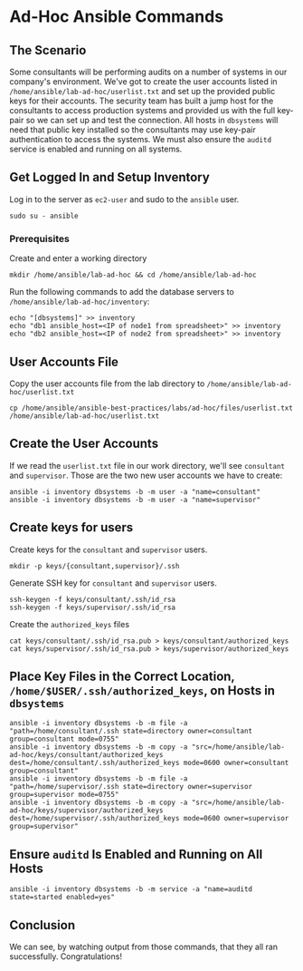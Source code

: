 # Ad-Hoc Ansible Commands

## The Scenario

Some consultants will be performing audits on a number of systems in our company's environment. We've got to create the user accounts listed in `/home/ansible/lab-ad-hoc/userlist.txt` and set up the provided public keys for their accounts. The security team has built a jump host for the consultants to access production systems and provided us with the full key-pair so we can set up and test the connection. All hosts in `dbsystems` will need that public key installed so the consultants may use key-pair authentication to access the systems. We must also ensure the `auditd` service is enabled and running on all systems.



## Get Logged In and Setup Inventory

Log in to the server as `ec2-user` and sudo to the `ansible` user.
```
sudo su - ansible
```

### Prerequisites

Create and enter a working directory

```
mkdir /home/ansible/lab-ad-hoc && cd /home/ansible/lab-ad-hoc
```

Run the following commands to add the database servers to  `/home/ansible/lab-ad-hoc/inventory`:

```
echo "[dbsystems]" >> inventory
echo "db1 ansible_host=<IP of node1 from spreadsheet>" >> inventory 
echo "db2 ansible_host=<IP of node2 from spreadsheet>" >> inventory 
```



## User Accounts File

Copy the user accounts file from the lab directory to `/home/ansible/lab-ad-hoc/userlist.txt`

```
cp /home/ansible/ansible-best-practices/labs/ad-hoc/files/userlist.txt /home/ansible/lab-ad-hoc/userlist.txt
```



## Create the User Accounts 

If we read the `userlist.txt` file in our work directory, we'll see `consultant` and `supervisor`. Those are the two new user accounts we have to create:

```
ansible -i inventory dbsystems -b -m user -a "name=consultant" 
ansible -i inventory dbsystems -b -m user -a "name=supervisor" 
```



## Create keys for users

Create keys for the `consultant` and `supervisor` users.

```
mkdir -p keys/{consultant,supervisor}/.ssh
```



Generate SSH key for `consultant` and `supervisor` users.

```
ssh-keygen -f keys/consultant/.ssh/id_rsa
ssh-keygen -f keys/supervisor/.ssh/id_rsa
```

Create the `authorized_keys` files

```
cat keys/consultant/.ssh/id_rsa.pub > keys/consultant/authorized_keys
cat keys/supervisor/.ssh/id_rsa.pub > keys/supervisor/authorized_keys
```



## Place Key Files in the Correct Location, `/home/$USER/.ssh/authorized_keys`, on Hosts in `dbsystems`

```
ansible -i inventory dbsystems -b -m file -a "path=/home/consultant/.ssh state=directory owner=consultant group=consultant mode=0755" 
ansible -i inventory dbsystems -b -m copy -a "src=/home/ansible/lab-ad-hoc/keys/consultant/authorized_keys dest=/home/consultant/.ssh/authorized_keys mode=0600 owner=consultant group=consultant" 
ansible -i inventory dbsystems -b -m file -a "path=/home/supervisor/.ssh state=directory owner=supervisor group=supervisor mode=0755"
ansible -i inventory dbsystems -b -m copy -a "src=/home/ansible/lab-ad-hoc/keys/supervisor/authorized_keys dest=/home/supervisor/.ssh/authorized_keys mode=0600 owner=supervisor group=supervisor" 
```

## Ensure `auditd` Is Enabled and Running on All Hosts

```
ansible -i inventory dbsystems -b -m service -a "name=auditd state=started enabled=yes" 
```

## Conclusion

We can see, by watching output from those commands, that they all ran successfully. Congratulations!
